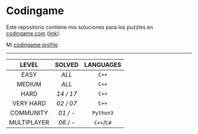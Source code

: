 Codingame
=========

Este repositorio contiene mis soluciones para los puzzles en [codingame.com](https://www.codingame.com) ([link](https://www.codingame.com/servlet/urlinvite?u=1978320)).

Mi [codingame profile](https://www.codingame.com/profile/ca5fbc07c41e8af7ee0e486b2731bf360238791).

---

|**LEVEL**      |**SOLVED**     |**LANGUAGES**  |
|:-------------:|:-------------:|:-------------:|
| EASY          |*ALL*          | `C++`         |
| MEDIUM        |*ALL*	        | `C++`         |  
| HARD          |*14 / 17*     	| `C++`         | 
| VERY HARD     |*02 / 07*     	| `C++`         | 
| COMMUNITY     |*01 / -*       | `Python3`     | 
| MULTIPLAYER   |*06 / -*       | `C++`/`C#`    | 
